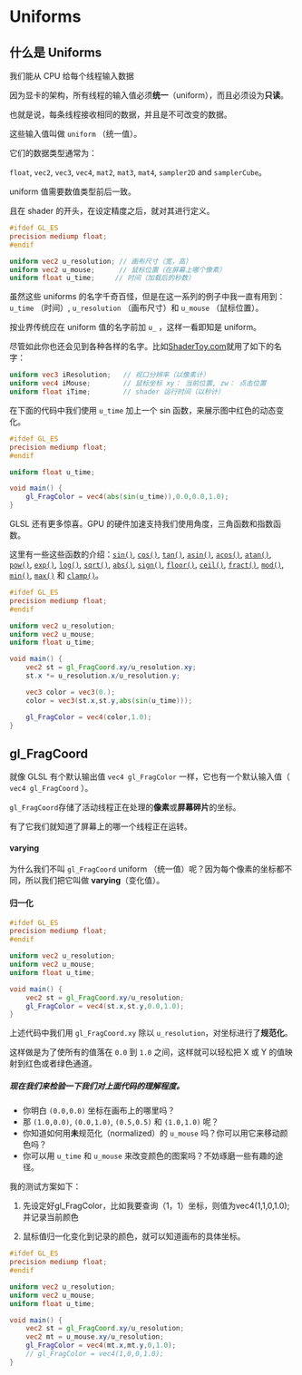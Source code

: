 # Uniforms

##  **什么是 Uniforms**

我们能从 CPU 给每个线程输入数据

因为显卡的架构，所有线程的输入值必须**统一**（uniform），而且必须设为**只读**。

也就是说，每条线程接收相同的数据，并且是不可改变的数据。



这些输入值叫做 `uniform` （统一值）。

它们的数据类型通常为：

`float`, `vec2`, `vec3`, `vec4`, `mat2`, `mat3`, `mat4`, `sampler2D` and `samplerCube`。

uniform 值需要数值类型前后一致。

且在 shader 的开头，在设定精度之后，就对其进行定义。

```glsl
#ifdef GL_ES
precision mediump float;
#endif

uniform vec2 u_resolution; // 画布尺寸（宽，高）
uniform vec2 u_mouse;      // 鼠标位置（在屏幕上哪个像素）
uniform float u_time;     // 时间（加载后的秒数）
```

虽然这些 uniforms 的名字千奇百怪，但是在这一系列的例子中我一直有用到：`u_time` （时间）, `u_resolution` （画布尺寸）和 `u_mouse` （鼠标位置）。

按业界传统应在 uniform 值的名字前加 `u_` ，这样一看即知是 uniform。

尽管如此你也还会见到各种各样的名字。比如[ShaderToy.com](https://www.shadertoy.com/)就用了如下的名字：

```glsl
uniform vec3 iResolution;   // 视口分辨率（以像素计）
uniform vec4 iMouse;        // 鼠标坐标 xy： 当前位置, zw： 点击位置
uniform float iTime;        // shader 运行时间（以秒计）
```



在下面的代码中我们使用 `u_time` 加上一个 sin 函数，来展示图中红色的动态变化。

```glsl
#ifdef GL_ES
precision mediump float;
#endif

uniform float u_time;

void main() {
	gl_FragColor = vec4(abs(sin(u_time)),0.0,0.0,1.0);
}

```



GLSL 还有更多惊喜。GPU 的硬件加速支持我们使用角度，三角函数和指数函数。

这里有一些这些函数的介绍：[`sin()`](https://thebookofshaders.com/glossary/?search=sin), [`cos()`](https://thebookofshaders.com/glossary/?search=cos), [`tan()`](https://thebookofshaders.com/glossary/?search=tan), [`asin()`](https://thebookofshaders.com/glossary/?search=asin), [`acos()`](https://thebookofshaders.com/glossary/?search=acos), [`atan()`](https://thebookofshaders.com/glossary/?search=atan), [`pow()`](https://thebookofshaders.com/glossary/?search=pow), [`exp()`](https://thebookofshaders.com/glossary/?search=exp), [`log()`](https://thebookofshaders.com/glossary/?search=log), [`sqrt()`](https://thebookofshaders.com/glossary/?search=sqrt), [`abs()`](https://thebookofshaders.com/glossary/?search=abs), [`sign()`](https://thebookofshaders.com/glossary/?search=sign), [`floor()`](https://thebookofshaders.com/glossary/?search=floor), [`ceil()`](https://thebookofshaders.com/glossary/?search=ceil), [`fract()`](https://thebookofshaders.com/glossary/?search=fract), [`mod()`](https://thebookofshaders.com/glossary/?search=mod), [`min()`](https://thebookofshaders.com/glossary/?search=min), [`max()`](https://thebookofshaders.com/glossary/?search=max) 和 [`clamp()`](https://thebookofshaders.com/glossary/?search=clamp)。



```glsl
#ifdef GL_ES
precision mediump float;
#endif

uniform vec2 u_resolution;
uniform vec2 u_mouse;
uniform float u_time;

void main() {
    vec2 st = gl_FragCoord.xy/u_resolution.xy;
    st.x *= u_resolution.x/u_resolution.y;

    vec3 color = vec3(0.);
    color = vec3(st.x,st.y,abs(sin(u_time)));

    gl_FragColor = vec4(color,1.0);
}
```



## **gl_FragCoord**

就像 GLSL 有个默认输出值 `vec4 gl_FragColor` 一样，它也有一个默认输入值（ `vec4 gl_FragCoord` ）。

`gl_FragCoord`存储了活动线程正在处理的**像素**或**屏幕碎片**的坐标。

有了它我们就知道了屏幕上的哪一个线程正在运转。



#### **varying**

为什么我们不叫 `gl_FragCoord` uniform （统一值）呢？因为每个像素的坐标都不同，所以我们把它叫做 **varying**（变化值）。



#### ****归一化****

```glsl
#ifdef GL_ES
precision mediump float;
#endif

uniform vec2 u_resolution;
uniform vec2 u_mouse;
uniform float u_time;

void main() {
	vec2 st = gl_FragCoord.xy/u_resolution;
	gl_FragColor = vec4(st.x,st.y,0.0,1.0);
}
```

上述代码中我们用 `gl_FragCoord.xy` 除以 `u_resolution`，对坐标进行了**规范化**。

这样做是为了使所有的值落在 `0.0` 到 `1.0` 之间，这样就可以轻松把 X 或 Y 的值映射到红色或者绿色通道。



##### 现在我们来检验一下我们对上面代码的理解程度。

- 你明白 `(0.0,0.0)` 坐标在画布上的哪里吗？
- 那 `(1.0,0.0)`, `(0.0,1.0)`, `(0.5,0.5)` 和 `(1.0,1.0)` 呢？
- 你知道如何用**未**规范化（normalized）的 `u_mouse` 吗？你可以用它来移动颜色吗？
- 你可以用 `u_time` 和 `u_mouse` 来改变颜色的图案吗？不妨琢磨一些有趣的途径。

我的测试方案如下：

1. 先设定好gl_FragColor，比如我要查询（1，1）坐标，则值为vec4(1,1,0,1.0); 并记录当前颜色

2. 鼠标值归一化变化到记录的颜色，就可以知道画布的具体坐标。

```glsl
#ifdef GL_ES
precision mediump float;
#endif

uniform vec2 u_resolution;
uniform vec2 u_mouse;
uniform float u_time;

void main() {
	vec2 st = gl_FragCoord.xy/u_resolution;
	vec2 mt = u_mouse.xy/u_resolution;
	gl_FragColor = vec4(mt.x,mt.y,0,1.0);
	// gl_FragColor = vec4(1,0,0,1.0);
}
```







